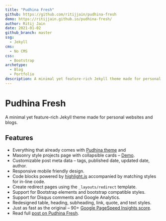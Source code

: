 ```yaml
---
title: "Pudhina Fresh"
github: https://github.com/ritijjain/pudhina-fresh
demo: https://ritijjain.github.io/pudhina-fresh/
author: Ritij Jain
date: 2021-01-02
github_branch: master
ssg:
  - Jekyll
cms:
  - No CMS
css:
  - Bootstrap
archetype:
  - Blog
  - Portfolio
description: A minimal yet feature-rich Jekyll theme made for personal websites and blogs.
---
```


# Pudhina Fresh

A minimal yet feature-rich Jekyll theme made for personal websites and blogs.

## Features

* Everything that already comes with [Pudhina theme](https://github.com/knhash/Pudhina) and
* Masonry style projects page with collapsible cards – [Demo](https://ritijjain.github.io/pudhina-fresh/projects/).
* Customizable post meta data – tags, published date, updated date, author.
* Responsive mobile friendly design.
* Code blocks powered by [highlight.js](https://highlightjs.org/) accompanied by matching styles for in-line code.
* Create redirect pages using the `_layouts/redirect` template.
* Support for Bootstrap elements and bootstrap compatible styles.
* Support for Disqus comments and Google Analytics.
* Redesigned table, heading, subheading, link, quote, and text styles.
* Just as fast as the original – 90+ [Google PageSpeed Insights score](https://developers.google.com/speed/pagespeed/insights/?url=https%3A%2F%2Fritijjain.com%2F).
* Read full [post on Pudhina Fresh](https://ritijjain.com/2020/09/12/pudhina-fresh.html).
